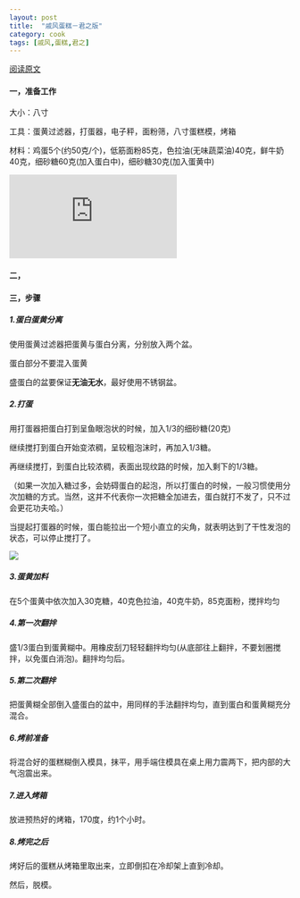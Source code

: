 ```yaml
---
layout: post
title:  "戚风蛋糕－君之版"
category: cook
tags: [戚风,蛋糕,君之]
---
```


[阅读原文](http://blog.sina.com.cn/s/blog_4a5089ff01009gi7.html)

#### 一，准备工作

大小：八寸

工具：蛋黄过滤器，打蛋器，电子秤，面粉筛，八寸蛋糕模，烤箱

材料：鸡蛋5个(约50克/个)，低筋面粉85克，色拉油(无味蔬菜油)40克，鲜牛奶40克，细砂糖60克(加入蛋白中)，细砂糖30克(加入蛋黄中)

![](http://www.junzhiblog.com/jzdangao/295.html)

<!-- more -->

#### 二，

#### 三，步骤

##### 1.蛋白蛋黄分离

使用蛋黄过滤器把蛋黄与蛋白分离，分别放入两个盆。

蛋白部分不要混入蛋黄

盛蛋白的盆要保证**无油无水**，最好使用不锈钢盆。

##### 2.打蛋

用打蛋器把蛋白打到呈鱼眼泡状的时候，加入1/3的细砂糖(20克)

继续搅打到蛋白开始变浓稠，呈较粗泡沫时，再加入1/3糖。

再继续搅打，到蛋白比较浓稠，表面出现纹路的时候，加入剩下的1/3糖。

（如果一次加入糖过多，会妨碍蛋白的起泡，所以打蛋白的时候，一般习惯使用分次加糖的方式。当然，这并不代表你一次把糖全加进去，蛋白就打不发了，只不过会更花功夫哈。）

当提起打蛋器的时候，蛋白能拉出一个短小直立的尖角，就表明达到了干性发泡的状态，可以停止搅打了。

![](http://7jpsu0.com1.z0.glb.clouddn.com/wp-content/uploads/2014/07/qifengdangao03.jpg)

##### 3.蛋黄加料

在5个蛋黄中依次加入30克糖，40克色拉油，40克牛奶，85克面粉，搅拌均匀

##### 4.第一次翻拌

盛1/3蛋白到蛋黄糊中。用橡皮刮刀轻轻翻拌均匀(从底部往上翻拌，不要划圈搅拌，以免蛋白消泡)。翻拌均匀后。

##### 5.第二次翻拌

把蛋黄糊全部倒入盛蛋白的盆中，用同样的手法翻拌均匀，直到蛋白和蛋黄糊充分混合。

##### 6.烤前准备

将混合好的蛋糕糊倒入模具，抹平，用手端住模具在桌上用力震两下，把内部的大气泡震出来。

##### 7.进入烤箱

放进预热好的烤箱，170度，约1个小时。

##### 8.烤完之后

烤好后的蛋糕从烤箱里取出来，立即倒扣在冷却架上直到冷却。

然后，脱模。

